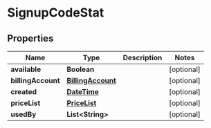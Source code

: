 
# SignupCodeStat

## Properties
Name | Type | Description | Notes
------------ | ------------- | ------------- | -------------
**available** | **Boolean** |  |  [optional]
**billingAccount** | [**BillingAccount**](BillingAccount.md) |  |  [optional]
**created** | [**DateTime**](DateTime.md) |  |  [optional]
**priceList** | [**PriceList**](PriceList.md) |  |  [optional]
**usedBy** | **List&lt;String&gt;** |  |  [optional]



